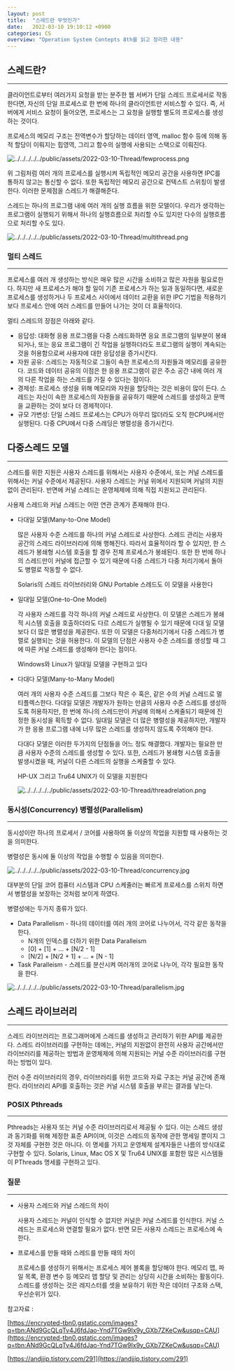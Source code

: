 ```yaml
---
layout: post
title:  "스레드란 무엇인가"
date:   2022-03-10 19:10:12 +0900
categories: CS
overview: "Operation System Contepts 8th를 읽고 정리한 내용"
---
```

## 스레드란?

---

클라이언트로부터 여러가지 요청을 받는 분주한 웹 서버가 단일 스레드 프로세서로 작동한다면, 자신의 단일 프로세스로 한 번에 하나의 클라이언트만 서비스할 수 있다. 즉, 서버에게 서비스 요청이 들어오면, 프로세스는 그 요청을 실행할 별도의 프로세스를 생성하는 것이다.

프로세스의 메모리 구조는 전역변수가 할당하는 데이터 영역, malloc 함수 등에 의해 동적 할당이 이뤄지는 힙영역, 그리고 함수의 실행에 사용되는 스택으로 이뤄진다.

![../../../../../public/assets/2022-03-10-Thread/fewprocess.png](../../../../../public/assets/2022-03-10-Thread/fewprocess.png)

위 그림처럼 여러 개의 프로세스를 실행시켜 독립적인 메모리 공간을 사용하면 IPC를 통하지 않고는 통신할 수 없다. 또한 독립적인 메모리 공간으로 컨텍스트 스위칭이 발생한다. 이러한 문제점을 스레드가 해결해준다.

스레드는 하나의 프로그램 내에 여러 개의 실행 흐름을 위한 모델이다. 우리가 생각하는 프로그램이 실행되기 위해서 하나의 실행흐름으로 처리할 수도 있지만 다수의 실행흐름으로 처리할 수도 있다.

![../../../../../public/assets/2022-03-10-Thread/multithread.png](../../../../../public/assets/2022-03-10-Thread/multithread.png)

### 멀티 스레드

---

프로세스를 여러 개 생성하는 방식은 매우 많은 시간을 소비하고 많은 자원을 필요로한다. 하지만 새 프로세스가 해야 할 일이 기존 프로세스가 하는 일과 동일하다면, 새로운 프로세스를 생성하거나 두 프로세스 사이에서 데이터 교환을 위한 IPC 기법을 적용하기 보다 프로세스 안에 여러 스레드를 만들어 나가는 것이 더 효율적이다.

멀티 스레드의 장점은 아래와 같다.

- 응답성: 대화형 응용 프로그램을 다중 스레드화하면 응요 프로그램의 일부분이 봉쇄되거나, 또는 응요 프로그램이 긴 작업을 실행하더라도 프로그램의 실행이 계속되는 것을 허용함으로써 사용자에 대한 응답성을 증가시킨다.
- 자원 공유: 스레드는 자동적으로 그들이 속한 프로세스의 자원들과 메모리를 공유한다. 코드와 데이터 공유의 이점은 한 응용 프로그램이 같은 주소 공간 내에 여러 개의 다른 작업을 하는 스레드를 가질 수 있다는 점이다.
- 경제성: 프로세스 생성을 위해 메모리와 자원을 할당하는 것은 비용이 많이 든다. 스레드는 자신이 속한 프로세스의 자원들을 공유하기 때문에 스레드를 생성하고 문맥을 교환하는 것이 보다 더 경제적이다.
- 규모 가변성: 단일 스레드 프로세스는 CPU가 아무리 많더라도 오직 한CPU에서만 실행된다. 다중 CPU에서 다중 스레딩은 병렬성을 증가시킨다.

## 다중스레드 모델

---

 스레드를 위한 지원은 사용자 스레드를 위해서는 사용자 수준에서, 또는 커널 스레드를 위해서는 커널 수준에서 제공된다. 사용자 스레드는 커널 위에서 지원되며 커널의 지원 없이 관리된다. 반면에 커널 스레드는 운영체제에 의해 직접 지원되고 관리된다.

사용제 스레드와 커널 스레드는 어떤 연관 관계가 존재해야 한다.

- 다대일 모델(Many-to-One Model)
  
    많은 사용자 수준 스레드를 하나의 커널 스레드로 사상한다. 스레드 관리는 사용자 공간의 스레드 라이브러리에 의해 행해진다. 따라서 효율적이라 할 수 있지만, 한 스레드가 봉쇄형 시스템 호출을 할 경우 전체 프로세스가 봉쇄된다. 또한 한 번에 하나의 스레드만이 커널에 접근할 수 있기 때문에 다중 스레드가 다중 처리기에서 돌아도 병렬로 작동할 수 없다.
    
    Solaris의 스레드 라이브러리와 GNU Portable 스레드도 이 모델을 사용한다
    
- 일대일 모델(One-to-One Model)
  
    각 사용자 스레드를 각각 하나의 커널 스레드로 사상한다. 이 모델은 스레드가 봉쇄적 시스템 호출을 호출하더라도 다르 스레드가 실행될 수 있기 때문에 다대 일 모델보다 더 많은 병렬성을 제공한다. 또한 이 모델은 다중처리기에서 다중 스레드가 병렬로 실행되는 것을 허용한다. 이 모델의 단점은 사용자 수준 스레드를 생성할 때 그에 따른 커널 스레드를 생성해야 한다는 점이다.
    
    Windows와 Linux가 일대일 모델을 구현하고 있다
    
- 다대다 모델(Many-to-Many Model)
  
    여러 개의 사용자 수준 스레드를 그보다 작은 수 혹은, 같은 수의 커널 스레드로 멀티플렉스한다. 다대일 모델은 개발자가 원하는 만큼의 사용자 수준 스레드를 생성하도록 허용하지만, 한 번에 하나의 스레드만이 커널에 의해서 스케줄되기 때문에 진정한 동시성을 획득할 수 없다. 일대일 모델은 더 많은 병렬성을 제공하지만, 개발자가 한 응용 프로그램 내에 너무 많은 스레드를 생성하지 않도록 주의해야 한다.
    
    다대다 모델은 이러한 두가지의 단점들을 어느 정도 해결했다. 개발자는 필요한 만큼 사용자 수준의 스레드를 생성할 수 있다. 또한, 스레드가 봉쇄형 시스템 호출을 발생시켰을 때, 커널이 다른 스레드의 실행을 스케줄할 수 있다.
    
    HP-UX 그리고 Tru64 UNIX가 이 모델을 지원한다
    
    ![../../../../../public/assets/2022-03-10-Thread/threadrelation.png](../../../../../public/assets/2022-03-10-Thread/threadrelation.png)

### 동시성(Concurrency) 병렬성(Parallelism)

---

동시성이란 하나의 프로세서 / 코어를 사용하여 둘 이상의 작업을 지원할 때 사용하는 것을 의미한다.

병렬성은 동시에 둘 이상의 작업을 수행할 수 있음을 의미한다.

![../../../../../public/assets/2022-03-10-Thread/concurrency.jpg](../../../../../public/assets/2022-03-10-Thread/concurrency.jpg)

대부분의 단일 코어 컴퓨터 시스템과 CPU 스케줄러는 빠르게 프로세스를 스위치 하면서 병렬성을 보장하는 것처럼 보이게 하였다.

병렬성에는 두가지 종류가 있다.

- Data Parallelism - 하나의 데이터를 여러 개의 코어로 나누어서, 각각 같은 동작을 한다.
    - N개의 인덱스를 더하기 위한 Data Paralleism
    - [0] + [1] + ... + [N/2 - 1]
    - [N/2] + [N/2 + 1] + ... + [N - 1]
- Task Paralleism - 스레드를 분산시켜 여러개의 코어로 나누어, 각각 필요한 동작을 한다.

![../../../../../public/assets/2022-03-10-Thread/parallelism.jpg](../../../../../public/assets/2022-03-10-Thread/parallelism.jpg)

## 스레드 라이브러리

---

스레드 라이브러리는 프로그래머에게 스레드를 생성하고 관리하기 위한 API를 제공한다. 스레드 라이브러리를 구현하는 데에는, 커널의 지원없이 완전히 사용자 공간에서만 라이브러리를 제공하는 방법과 운영체제에 의해 지원되는 커널 수준 라이브러리를 구현하는 방법이 있다.

컨러 수준 라이브러리의 경우, 라이브러리를 위한 코드와 자료 구조는 커널 공간에 존재한다. 라이브러리 API를 호출하는 것은 커널 시스템 호출을 부르는 결과를 낳는다.

### POSIX Pthreads

---

Pthreads는 사용자 또는 커널 수준 라이브러리로서 제공될 수 있다. 이는 스레드 생성과 동기화를 위해 제정한 표준 API이며, 이것은 스레드의 동작에 관한 명세일 뿐이지 그것 자체를 구현한 것은 아니다. 이 명세를 가지고 운영체제 설계자들은 나름의 방식대로 구현할 수 있다. Solaris, Linux, Mac OS X 및 Tru64 UNIX를 포함한 많은 시스템들이 PThreads 명세를 구현하고 있다.

### 질문

---

- 사용자 스레드와 커널 스레드의 차이
  
    사용자 스레드는 커널이 인식할 수 없지만 커널은 커널 스레드를 인식한다.
    커널 스레드는 프로세스와 연결할 필요가 없다. 반면 모든 사용자 스레드는 프로세스에 속한다.
    
- 프로세스를 만들 때와 스레드를 만들 때의 차이
  
    프로세스를 생성하기 위해서는 프로세스 제어 블록을 할당해야 한다. 메모리 맵, 파일 목록, 환경 변수 등 메모리 맵 할당 및 관리는 상당히 시간을 소비하는 활동이다.
    스레드를 생성하는 것은 레지스터를 셋을 보유하기 위한 작은 데이터 구조와 스택, 우선순위가 있다.



참고자료 : 

[https://encrypted-tbn0.gstatic.com/images?q=tbn:ANd9GcQLqTv4J6fdJao-Ynd7TGw9Ix9y_GXb7ZKeCw&usqp=CAU](https://encrypted-tbn0.gstatic.com/images?q=tbn:ANd9GcQLqTv4J6fdJao-Ynd7TGw9Ix9y_GXb7ZKeCw&usqp=CAU)

[https://andjjip.tistory.com/291](https://andjjip.tistory.com/291)